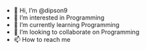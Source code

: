 - 👋 Hi, I’m @dipson9
- 👀 I’m interested in Programming
- 🌱 I’m currently learning Programming
- 💞️ I’m looking to collaborate on Programming
- 📫 How to reach me 

<!---
dipson9/dipson9 is a ✨ special ✨ repository because its `README.md` (this file) appears on your GitHub profile.
You can click the Preview link to take a look at your changes.
--->
